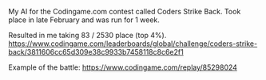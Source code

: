 My AI for the Codingame.com contest called Coders Strike Back.
Took place in late February and was run for 1 week.

Resulted in me taking 83 / 2530 place (top 4%).
https://www.codingame.com/leaderboards/global/challenge/coders-strike-back/3811606cc65d309e38c9933b7458118c8c6e2f1

Example of the battle: https://www.codingame.com/replay/85298024

